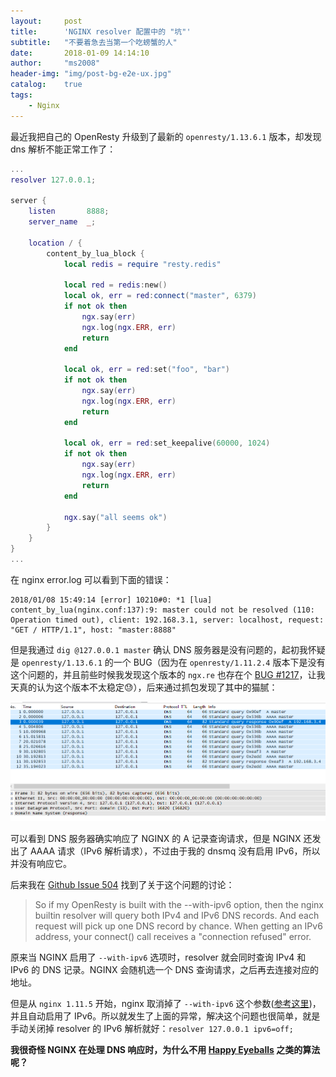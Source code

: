 ```yaml
---
layout:     post
title:      'NGINX resolver 配置中的 "坑"'
subtitle:   "不要着急去当第一个吃螃蟹的人"
date:       2018-01-09 14:14:10
author:     "ms2008"
header-img: "img/post-bg-e2e-ux.jpg"
catalog:    true
tags:
    - Nginx
---
```


最近我把自己的 OpenResty 升级到了最新的 `openresty/1.13.6.1` 版本，却发现 dns 解析不能正常工作了：

```lua
...
resolver 127.0.0.1;

server {
    listen       8888;
    server_name  _;

    location / {
        content_by_lua_block {
            local redis = require "resty.redis"

            local red = redis:new()
            local ok, err = red:connect("master", 6379)
            if not ok then
                ngx.say(err)
                ngx.log(ngx.ERR, err)
                return
            end

            local ok, err = red:set("foo", "bar")
            if not ok then
                ngx.say(err)
                ngx.log(ngx.ERR, err)
                return
            end

            local ok, err = red:set_keepalive(60000, 1024)
            if not ok then
                ngx.say(err)
                ngx.log(ngx.ERR, err)
                return
            end

            ngx.say("all seems ok")
        }
    }
}
...
```

在 nginx error.log 可以看到下面的错误：

```
2018/01/08 15:49:14 [error] 10210#0: *1 [lua] content_by_lua(nginx.conf:137):9: master could not be resolved (110: Operation timed out), client: 192.168.3.1, server: localhost, request: "GET / HTTP/1.1", host: "master:8888"
```

但是我通过 `dig @127.0.0.1 master` 确认 DNS 服务器是没有问题的，起初我怀疑是 `openresty/1.13.6.1` 的一个 BUG（因为在 `openresty/1.11.2.4` 版本下是没有这个问题的，并且前些时候我发现这个版本的 `ngx.re` 也存在个 [BUG #1217][2]，让我天真的认为这个版本不太稳定😓），后来通过抓包发现了其中的猫腻：

![](/img/in-post/nginx-resolver.png)

可以看到 DNS 服务器确实响应了 NGINX 的 A 记录查询请求，但是 NGINX 还发出了 AAAA 请求（IPv6 解析请求），不过由于我的 dnsmq 没有启用 IPv6，所以并没有响应它。

后来我在 [Github Issue 504](https://github.com/openresty/lua-nginx-module/issues/504) 找到了关于这个问题的讨论：

> So if my OpenResty is built with the --with-ipv6 option, then the nginx builtin resolver will query both IPv4 and IPv6 DNS records. And each request will pick up one DNS record by chance. When getting an IPv6 address, your connect() call receives a "connection refused" error.

原来当 NGINX 启用了 `--with-ipv6` 选项时，resolver 就会同时查询 IPv4 和 IPv6 的 DNS 记录。NGINX 会随机选一个 DNS 查询请求，之后再去连接对应的地址。

但是从 `nginx 1.11.5` 开始，nginx 取消掉了 `--with-ipv6` 这个参数([参考这里][1])，并且自动启用了 IPv6。所以就发生了上面的异常，解决这个问题也很简单，就是手动关闭掉 resolver 的 IPv6 解析就好：`resolver 127.0.0.1 ipv6=off;`

**我很奇怪 NGINX 在处理 DNS 响应时，为什么不用 [Happy Eyeballs][3] 之类的算法呢？**

[1]: http://nginx.org/en/CHANGES
[2]: https://github.com/openresty/lua-nginx-module/issues/1217
[3]: http://www.rfc-base.org/rfc-6555.html
